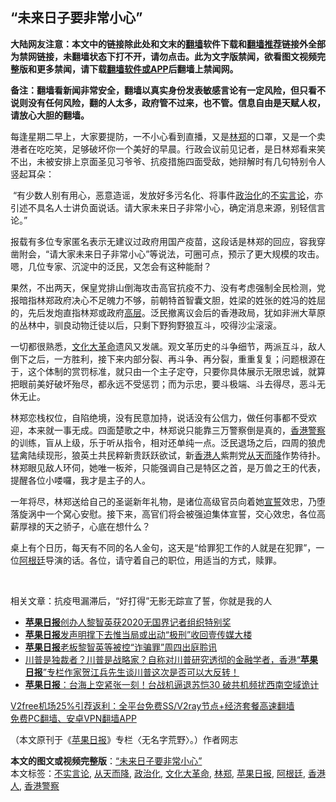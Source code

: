 <h2>“未来日子要非常小心”</h2> <p class="notice"><b>大陆网友注意：本文中的链接除此处和文末的<a href="https://github.com/bannedbook/fanqiang" >翻墙</a>软件下载和<a href="https://github.com/killgcd/justmysocks/blob/master/README.md">翻墙推荐</a>链接外全部为禁网链接，未翻墙状态下打不开，请勿点击。此为文字版禁闻，欲看图文视频完整版和更多禁闻，请下载<a href="https://github.com/bannedbook/fanqiang">翻墙软件或APP</a>后翻墙上禁闻网。</p><p>备注：翻墙看新闻非常安全，翻墙以真实身份发表敏感言论有一定风险，但只看不说则没有任何风险，翻的人太多，政府管不过来，也不管。信息自由是天赋人权，请放心大胆的翻墙。</b></p>  <div class="entry">  <p>每逢星期二早上，大家要提防，一不小心看到直播，又是<a href="https://www.bannedbook.org/bnews/tag/%E6%9E%97%E9%83%91/" class="st_tag internal_tag" rel="tag" title="标签 林郑 下的日志">林郑</a>的口罩，又是一个卖港者在吃吃笑，足够破坏你一个美好的早晨。行政会议前见记者，是日林郑看来笑不出，未被安排上京面圣见习爷爷、抗疫措施四面受敌，她辩解时有几句特别令人竖起耳朵：</p> <p> “有少数人别有用心，恶意造谣，发放好多污名化、将事件<a href="https://www.bannedbook.org/bnews/tag/%E6%94%BF%E6%B2%BB%E5%8C%96/" class="st_tag internal_tag" rel="tag" title="标签 政治化 下的日志">政治化</a>的<a href="https://www.bannedbook.org/bnews/tag/%E4%B8%8D%E5%AE%9E%E8%A8%80%E8%AE%BA/" class="st_tag internal_tag" rel="tag" title="标签 不实言论 下的日志">不实言论</a>，亦引述不具名人士讲负面说话。请大家未来日子非常小心，确定消息来源，别轻信言论。”</p> <p>报载有多位专家匿名表示无建议过政府用国产疫苗，这段话是林郑的回应，容我穿凿附会，“请大家未来日子非常小心”等说法，可圈可点，预示了更大规模的攻击。嗯，几位专家、沉淀中的泛民，又怎会有这种能耐？</p>  <p>果然，不出两天，保皇党排山倒海攻击高官抗疫不力、没有考虑强制全民检测，党报暗指林郑政府决心不足魄力不够，前朝特首智囊文胆，姓梁的姓张的姓冯的姓屈的，先后发炮直指林郑或政府<span class='wp_keywordlink_affiliate'><a href="https://www.bannedbook.org/bnews/ccpdope/" title="中共高层内幕" target="_blank">高层</a></span>。泛民撤离议会后的香港政局，犹如非洲大草原的丛林中，驯良动物迁徒以后，只剩下野狗野狼互斗，咬得沙尘滚滚。</p> <p>一切都很熟悉，<span class='wp_keywordlink'><a href="https://www.bannedbook.org/forum2/topic973.html" title="《文化大革命：历史真相和集体记忆》" target="_blank">文化大革命</a></span>遗风又发飊。观文革历史的斗争细节，两派互斗，敌人倒下之后，一方胜利，接下来内部分裂、再斗争、再分裂，重重复复；问题根源在于，这个体制的赏罚标准，就只由一个主子定夺，只要你具体展示无限忠诚，就算把眼前美好破坏殆尽，都永远不受惩罚；而为示忠，要斗极端、斗去得尽，恶斗无休无止。</p> <p>林郑恋栈权位，自陷绝境，没有民意加持，说话没有公信力，做任何事都不受欢迎，本来就一事无成。四面楚歌之中，林郑说只能靠三万警察倒是真的，<a href="https://www.bannedbook.org/bnews/tag/%E9%A6%99%E6%B8%AF%E8%AD%A6%E5%AF%9F/" class="st_tag internal_tag" rel="tag" title="标签 香港警察 下的日志">香港警察</a>的训练，盲从上级，乐于听从指令，相对还单纯一点。泛民退场之后，四周的狼虎猛禽陆续现形，狼英土共民粹新贵跃跃欲试，新<a href="https://www.bannedbook.org/bnews/tag/%E9%A6%99%E6%B8%AF%E4%BA%BA/" class="st_tag internal_tag" rel="tag" title="标签 香港人 下的日志">香港人</a>紫荆党<a href="https://www.bannedbook.org/bnews/tag/%E4%BB%8E%E5%A4%A9%E8%80%8C%E9%99%8D/" class="st_tag internal_tag" rel="tag" title="标签 从天而降 下的日志">从天而降</a>作势待扑。林郑眼见敌人环伺，她唯一板斧，只能强调自己是特区之首，是万兽之王的代表，提醒各位小喽囉，我才是主子的人。</p>  <p>一年将尽，林郑送给自己的圣诞新年礼物，是诸位高级官员向着她<span class='wp_keywordlink'><a href="https://www.bannedbook.org/forum5/topic17.html" title="宣誓与预言" target="_blank">宣誓</a></span>效忠，乃堕落旋涡中一个窝心安慰。接下来，高官们将会被强迫集体宣誓，交心效忠，各位高薪厚禄的天之骄子，心底在想什么？</p> <p>桌上有个日历，每天有不同的名人金句，这天是“给罪犯工作的人就是在犯罪”，一位<a href="https://www.bannedbook.org/bnews/tag/%e9%98%bf%e6%a0%b9%e5%bb%b7/" class="st_tag internal_tag" rel="tag" title="标签 阿根廷 下的日志">阿根廷</a>导演的话。各位，请守着自己的职位，用适当的方式，赎罪。</p> <p> </p>  <p>相关文章：抗疫甩漏滞后，“好打得”无影无踪宣了誓，你就是我的人</p> <ul class='op-related-articles' title='相关阅读'> <li><a href='https://www.bannedbook.org/bnews/cnnews/hknews/20201208/1444273.html' target='_blank'><b>苹果日报</b>创办人黎智英获2020无国界记者组织特别奖</a></li> <li><a href='https://www.bannedbook.org/bnews/cnnews/hknews/20201204/1441989.html' target='_blank'><b>苹果日报</b>发声明撑下去惟当局或出动“极刑”收回壹传媒大楼</a></li> <li><a href='https://www.bannedbook.org/bnews/renquan/20201203/1441072.html' target='_blank'><b>苹果日报</b>老板黎智英等被控“诈骗罪”周四出庭聆讯</a></li> <li><a href='https://www.bannedbook.org/bnews/bannedvideo/20201121/1434346.html' target='_blank'>川普是独裁者？川普是战略家？自称对川普研究透彻的金融学者，香港“<b>苹果日报</b>”专栏作家贺江兵先生谈川普这次是否可以大反转！</a></li> <li><a href='https://www.bannedbook.org/bnews/topimagenews/20201014/1413454.html' target='_blank'><b>苹果日报</b>：台海上空紧张一刻！台战机逼退苏恺30 破共机频扰西南空域诡计</a></li> </ul> <p class="texttj"> <a href="https://www.bannedbook.org/forum23/topic22702.html" target="_blank">V2free机场25%引荐返利：全平台免费SS/V2ray节点+经济套餐高速翻墙</a><br/> <a href="https://github.com/bannedbook/fanqiang/wiki/%E7%A6%81%E9%97%BB%E7%BD%91%E5%AE%89%E5%8D%93%E7%BF%BB%E5%A2%99%E6%96%B0%E9%97%BBAPP" target="_blank">免费PC翻墙、安卓VPN翻墙APP</a></p><p>（本文原刊于《<a href="https://www.bannedbook.org/bnews/tag/%e8%8b%b9%e6%9e%9c%e6%97%a5%e6%8a%a5/" class="st_tag internal_tag" rel="tag" title="标签 苹果日报 下的日志">苹果日报</a>》专栏〈无名字荒野〉。）作者网志</p><a name='sharetosocial'></a>       <div><b>本文的图文或视频完整版</b>：<a href='https://www.bannedbook.org/bnews/comments/20201221/1452193.html'>“未来日子要非常小心”</a></div>  </div><!--END ENTRY--> <div class="postfooter"> <div>本文标签：<a href="https://www.bannedbook.org/bnews/tag/%E4%B8%8D%E5%AE%9E%E8%A8%80%E8%AE%BA/" rel="tag">不实言论</a>, <a href="https://www.bannedbook.org/bnews/tag/%E4%BB%8E%E5%A4%A9%E8%80%8C%E9%99%8D/" rel="tag">从天而降</a>, <a href="https://www.bannedbook.org/bnews/tag/%E6%94%BF%E6%B2%BB%E5%8C%96/" rel="tag">政治化</a>, <a href="https://www.bannedbook.org/bnews/tag/%e6%96%87%e5%8c%96%e5%a4%a7%e9%9d%a9%e5%91%bd/" rel="tag">文化大革命</a>, <a href="https://www.bannedbook.org/bnews/tag/%E6%9E%97%E9%83%91/" rel="tag">林郑</a>, <a href="https://www.bannedbook.org/bnews/tag/%e8%8b%b9%e6%9e%9c%e6%97%a5%e6%8a%a5/" rel="tag">苹果日报</a>, <a href="https://www.bannedbook.org/bnews/tag/%e9%98%bf%e6%a0%b9%e5%bb%b7/" rel="tag">阿根廷</a>, <a href="https://www.bannedbook.org/bnews/tag/%E9%A6%99%E6%B8%AF%E4%BA%BA/" rel="tag">香港人</a>, <a href="https://www.bannedbook.org/bnews/tag/%E9%A6%99%E6%B8%AF%E8%AD%A6%E5%AF%9F/" rel="tag">香港警察</a></div>  </div><!--END POSTFOOTER--> 